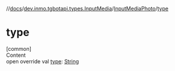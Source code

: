 //[docs](../../../index.md)/[dev.inmo.tgbotapi.types.InputMedia](../index.md)/[InputMediaPhoto](index.md)/[type](type.md)



# type  
[common]  
Content  
open override val [type](type.md): [String](https://kotlinlang.org/api/latest/jvm/stdlib/kotlin/-string/index.html)  



